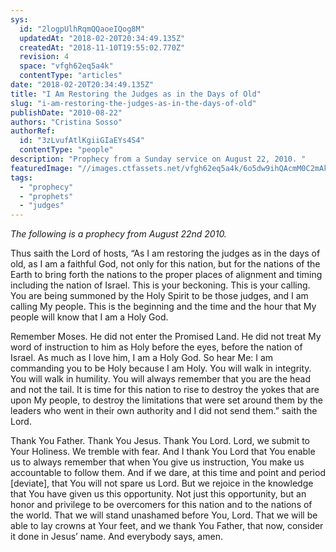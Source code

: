 ```yaml
---
sys:
  id: "2logpUlhRqmQQaoeIQog8M"
  updatedAt: "2018-02-20T20:34:49.135Z"
  createdAt: "2018-11-10T19:55:02.770Z"
  revision: 4
  space: "vfgh62eq5a4k"
  contentType: "articles"
date: "2018-02-20T20:34:49.135Z"
title: "I Am Restoring the Judges as in the Days of Old"
slug: "i-am-restoring-the-judges-as-in-the-days-of-old"
publishDate: "2010-08-22"
authors: "Cristina Sosso"
authorRef:
  id: "3zLvufAtlKgiiGIaEYs4S4"
  contentType: "people"
description: "Prophecy from a Sunday service on August 22, 2010. "
featuredImage: "//images.ctfassets.net/vfgh62eq5a4k/6o5dw9ihQAcmM0C2mAkSu0/b1d6f13daa41c774c03045f97f7395aa/Sans_C3_B3n_matando_al_le_C3_B3n_-_Pedro_Pablo_Rubens.jpg"
tags:
  - "prophecy"
  - "prophets"
  - "judges"
---
```


*The following is a prophecy from August 22nd 2010.*

Thus saith the Lord of hosts, “As I am restoring the judges as in the days of old, as I am a faithful God, not only for this nation, but for the nations of the Earth to bring forth the nations to the proper places of alignment and timing including the nation of Israel. This is your beckoning. This is your calling. You are being summoned by the Holy Spirit to be those judges, and I am calling My people. This is the beginning and the time and the hour that My people will know that I am a Holy God.

Remember Moses. He did not enter the Promised Land. He did not treat My word of instruction to him as Holy before the eyes, before the nation of Israel. As much as I love him, I am a Holy God. So hear Me: I am commanding you to be Holy because I am Holy. You will walk in integrity. You will walk in humility. You will always remember that you are the head and not the tail. It is time for this nation to rise to destroy the yokes that are upon My people, to destroy the limitations that were set around them by the leaders who went in their own authority and I did not send them.” saith the Lord.

Thank You Father. Thank You Jesus. Thank You Lord. Lord, we submit to Your Holiness. We tremble with fear. And I thank You Lord that You enable us to always remember that when You give us instruction, You make us accountable to follow them. And if we dare, at this time and point and period [deviate], that You will not spare us Lord. But we rejoice in the knowledge that You have given us this opportunity. Not just this opportunity, but an honor and privilege to be overcomers for this nation and to the nations of the world. That we will stand unashamed before You, Lord. That we will be able to lay crowns at Your feet, and we thank You Father, that now, consider it done in Jesus’ name. And everybody says, amen.